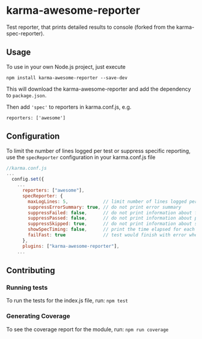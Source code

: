 # karma-awesome-reporter

Test reporter, that prints detailed results to console (forked from the karma-spec-reporter).

## Usage

To use in your own Node.js project, just execute
```
npm install karma-awesome-reporter --save-dev
```
This will download the karma-awesome-reporter and add the dependency to `package.json`.

Then add ``'spec'`` to reporters in karma.conf.js, e.g.

```
reporters: ['awesome']
```


## Configuration

To limit the number of lines logged per test or suppress specific reporting, use the `specReporter` configuration in your
karma.conf.js file
``` js
//karma.conf.js
...
  config.set({
    ...
      reporters: ["awesome"],
      specReporter: {
        maxLogLines: 5,             // limit number of lines logged per test
        suppressErrorSummary: true, // do not print error summary
        suppressFailed: false,      // do not print information about failed tests
        suppressPassed: false,      // do not print information about passed tests
        suppressSkipped: true,      // do not print information about skipped tests
        showSpecTiming: false,      // print the time elapsed for each spec
        failFast: true              // test would finish with error when a first fail occurs.
      },
      plugins: ["karma-awesome-reporter"],
    ...
```

## Contributing

### Running tests

To run the tests for the index.js file, run: `npm test`

### Generating Coverage

To see the coverage report for the module, run: `npm run coverage`
